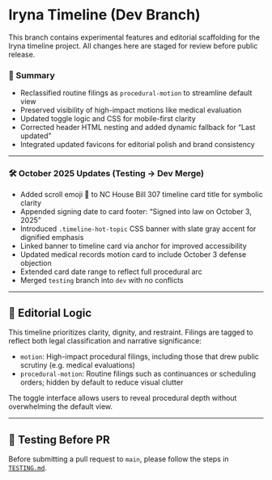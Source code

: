# Iryna Timeline (Dev Branch)

This branch contains experimental features and editorial scaffolding for the Iryna timeline project. All changes here are staged for review before public release.

### 🧾 Summary 

- Reclassified routine filings as `procedural-motion` to streamline default view  
- Preserved visibility of high-impact motions like medical evaluation  
- Updated toggle logic and CSS for mobile-first clarity  
- Corrected header HTML nesting and added dynamic fallback for “Last updated”  
- Integrated updated favicons for editorial polish and brand consistency

---

### 🛠️ October 2025 Updates (Testing → Dev Merge)

- Added scroll emoji 📜 to NC House Bill 307 timeline card title for symbolic clarity  
- Appended signing date to card footer: “Signed into law on October 3, 2025”  
- Introduced `.timeline-hot-topic` CSS banner with slate gray accent for dignified emphasis  
- Linked banner to timeline card via anchor for improved accessibility  
- Updated medical records motion card to include October 3 defense objection  
- Extended card date range to reflect full procedural arc  
- Merged `testing` branch into `dev` with no conflicts

---


## 🧠 Editorial Logic

This timeline prioritizes clarity, dignity, and restraint. Filings are tagged to reflect both legal classification and narrative significance:

- `motion`: High-impact procedural filings, including those that drew public scrutiny (e.g. medical evaluations)
- `procedural-motion`: Routine filings such as continuances or scheduling orders; hidden by default to reduce visual clutter

The toggle interface allows users to reveal procedural depth without overwhelming the default view.

---

## 🧪 Testing Before PR

Before submitting a pull request to `main`, please follow the steps in [`TESTING.md`](./TESTING.md).

